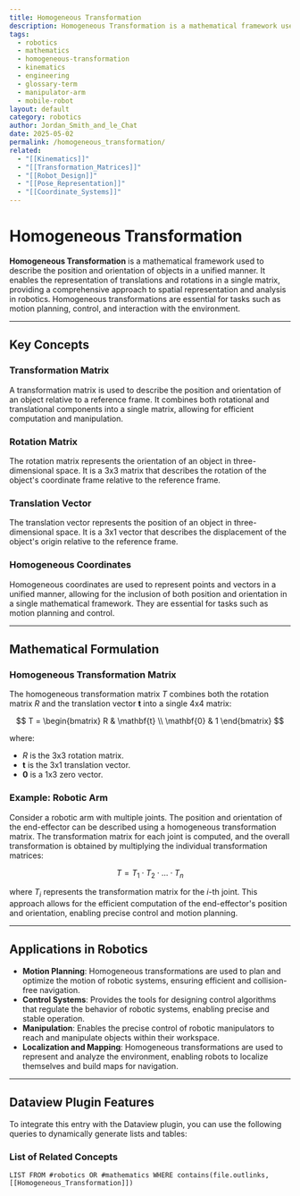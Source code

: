 ```yaml
---
title: Homogeneous Transformation
description: Homogeneous Transformation is a mathematical framework used to describe the position and orientation of objects in a unified manner, enabling the representation of translations and rotations in a single matrix.
tags:
  - robotics
  - mathematics
  - homogeneous-transformation
  - kinematics
  - engineering
  - glossary-term
  - manipulator-arm
  - mobile-robot
layout: default
category: robotics
author: Jordan_Smith_and_le_Chat
date: 2025-05-02
permalink: /homogeneous_transformation/
related:
  - "[[Kinematics]]"
  - "[[Transformation_Matrices]]"
  - "[[Robot_Design]]"
  - "[[Pose_Representation]]"
  - "[[Coordinate_Systems]]"
---
```


# Homogeneous Transformation

**Homogeneous Transformation** is a mathematical framework used to describe the position and orientation of objects in a unified manner. It enables the representation of translations and rotations in a single matrix, providing a comprehensive approach to spatial representation and analysis in robotics. Homogeneous transformations are essential for tasks such as motion planning, control, and interaction with the environment.

---

## Key Concepts

### Transformation Matrix

A transformation matrix is used to describe the position and orientation of an object relative to a reference frame. It combines both rotational and translational components into a single matrix, allowing for efficient computation and manipulation.

### Rotation Matrix

The rotation matrix represents the orientation of an object in three-dimensional space. It is a 3x3 matrix that describes the rotation of the object's coordinate frame relative to the reference frame.

### Translation Vector

The translation vector represents the position of an object in three-dimensional space. It is a 3x1 vector that describes the displacement of the object's origin relative to the reference frame.

### Homogeneous Coordinates

Homogeneous coordinates are used to represent points and vectors in a unified manner, allowing for the inclusion of both position and orientation in a single mathematical framework. They are essential for tasks such as motion planning and control.

---

## Mathematical Formulation

### Homogeneous Transformation Matrix

The homogeneous transformation matrix $T$ combines both the rotation matrix $R$ and the translation vector $\mathbf{t}$ into a single 4x4 matrix:

$$
T = \begin{bmatrix}
R & \mathbf{t} \\
\mathbf{0} & 1
\end{bmatrix}
$$

where:
- $R$ is the 3x3 rotation matrix.
- $\mathbf{t}$ is the 3x1 translation vector.
- $\mathbf{0}$ is a 1x3 zero vector.

### Example: Robotic Arm

Consider a robotic arm with multiple joints. The position and orientation of the end-effector can be described using a homogeneous transformation matrix. The transformation matrix for each joint is computed, and the overall transformation is obtained by multiplying the individual transformation matrices:

$$
T = T_1 \cdot T_2 \cdot \ldots \cdot T_n
$$

where $T_i$ represents the transformation matrix for the $i$-th joint. This approach allows for the efficient computation of the end-effector's position and orientation, enabling precise control and motion planning.

---

## Applications in Robotics

- **Motion Planning**: Homogeneous transformations are used to plan and optimize the motion of robotic systems, ensuring efficient and collision-free navigation.
- **Control Systems**: Provides the tools for designing control algorithms that regulate the behavior of robotic systems, enabling precise and stable operation.
- **Manipulation**: Enables the precise control of robotic manipulators to reach and manipulate objects within their workspace.
- **Localization and Mapping**: Homogeneous transformations are used to represent and analyze the environment, enabling robots to localize themselves and build maps for navigation.

---

## Dataview Plugin Features

To integrate this entry with the Dataview plugin, you can use the following queries to dynamically generate lists and tables:

### List of Related Concepts

```dataview
LIST FROM #robotics OR #mathematics WHERE contains(file.outlinks, [[Homogeneous_Transformation]])
